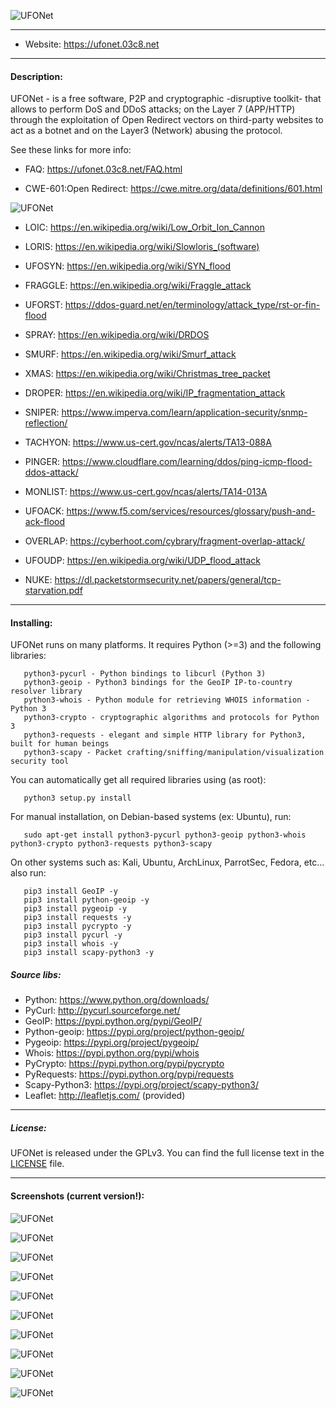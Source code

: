   ![UFONet](https://ufonet.03c8.net/ufonet/ufonet-multiverse-welcome_small.png "UFONet Welcome")

----------

 + Website:   https://ufonet.03c8.net

----------

#### Description:

  UFONet - is a free software, P2P and cryptographic -disruptive toolkit- that allows to perform DoS and DDoS attacks; 
on the Layer 7 (APP/HTTP) through the exploitation of Open Redirect vectors on third-party websites to act as a botnet 
and on the Layer3 (Network) abusing the protocol.

  See these links for more info:

   - FAQ:
     https://ufonet.03c8.net/FAQ.html

   - CWE-601:Open Redirect: 
     https://cwe.mitre.org/data/definitions/601.html

  ![UFONet](https://ufonet.03c8.net/ufonet/ufonet-schema.png "UFONet Schema")

   - LOIC: 
     https://en.wikipedia.org/wiki/Low_Orbit_Ion_Cannon

   - LORIS: 
     https://en.wikipedia.org/wiki/Slowloris_(software)

   - UFOSYN: 
     https://en.wikipedia.org/wiki/SYN_flood

   - FRAGGLE: 
     https://en.wikipedia.org/wiki/Fraggle_attack

   - UFORST: 
     https://ddos-guard.net/en/terminology/attack_type/rst-or-fin-flood

   - SPRAY: 
     https://en.wikipedia.org/wiki/DRDOS

   - SMURF: 
     https://en.wikipedia.org/wiki/Smurf_attack

   - XMAS: 
     https://en.wikipedia.org/wiki/Christmas_tree_packet

   - DROPER: 
     https://en.wikipedia.org/wiki/IP_fragmentation_attack

   - SNIPER: 
     https://www.imperva.com/learn/application-security/snmp-reflection/

   - TACHYON: 
     https://www.us-cert.gov/ncas/alerts/TA13-088A

   - PINGER: 
     https://www.cloudflare.com/learning/ddos/ping-icmp-flood-ddos-attack/

   - MONLIST: 
     https://www.us-cert.gov/ncas/alerts/TA14-013A

   - UFOACK: 
     https://www.f5.com/services/resources/glossary/push-and-ack-flood

   - OVERLAP: 
     https://cyberhoot.com/cybrary/fragment-overlap-attack/

   - UFOUDP: 
     https://en.wikipedia.org/wiki/UDP_flood_attack

   - NUKE: 
     https://dl.packetstormsecurity.net/papers/general/tcp-starvation.pdf

----------

#### Installing:

  UFONet runs on many platforms. It requires Python (>=3) and the following libraries:

       python3-pycurl - Python bindings to libcurl (Python 3)
       python3-geoip - Python3 bindings for the GeoIP IP-to-country resolver library
       python3-whois - Python module for retrieving WHOIS information - Python 3
       python3-crypto - cryptographic algorithms and protocols for Python 3
       python3-requests - elegant and simple HTTP library for Python3, built for human beings
       python3-scapy - Packet crafting/sniffing/manipulation/visualization security tool

  You can automatically get all required libraries using (as root):

       python3 setup.py install

  For manual installation, on Debian-based systems (ex: Ubuntu), run: 

       sudo apt-get install python3-pycurl python3-geoip python3-whois python3-crypto python3-requests python3-scapy

  On other systems such as: Kali, Ubuntu, ArchLinux, ParrotSec, Fedora, etc... also run:

       pip3 install GeoIP -y
       pip3 install python-geoip -y
       pip3 install pygeoip -y
       pip3 install requests -y
       pip3 install pycrypto -y
       pip3 install pycurl -y
       pip3 install whois -y
       pip3 install scapy-python3 -y

#####  Source libs:

   * Python: https://www.python.org/downloads/
   * PyCurl: http://pycurl.sourceforge.net/
   * GeoIP: https://pypi.python.org/pypi/GeoIP/
   * Python-geoip: https://pypi.org/project/python-geoip/
   * Pygeoip: https://pypi.org/project/pygeoip/
   * Whois: https://pypi.python.org/pypi/whois
   * PyCrypto: https://pypi.python.org/pypi/pycrypto
   * PyRequests: https://pypi.python.org/pypi/requests
   * Scapy-Python3: https://pypi.org/project/scapy-python3/
   * Leaflet: http://leafletjs.com/ (provided)

---------------

#####  License:

  UFONet is released under the GPLv3. You can find the full license text
in the [LICENSE](./docs/LICENSE) file.

----------

####  Screenshots (current version!):

  ![UFONet](https://ufonet.03c8.net/ufonet/ufonet-marauder-shell-1.png "UFONet Shell")

  ![UFONet](https://ufonet.03c8.net/ufonet/ufonet-marauder-shell-2.png "UFONet Shell Board")

  ![UFONet](https://ufonet.03c8.net/ufonet/ufonet-marauder-shell-3.png "UFONet GUI Shell")

  ![UFONet](https://ufonet.03c8.net/ufonet/ufonet-multiverse-main_small.png "UFONet GUI Main Panel")

  ![UFONet](https://ufonet.03c8.net/ufonet/ufonet-marauder-botnet.png "UFONet GUI Botnet")

  ![UFONet](https://ufonet.03c8.net/ufonet/ufonet-marauder-stats.png "UFONet GUI General Stats")

  ![UFONet](https://ufonet.03c8.net/ufonet/ufonet-multiverse-ranking_small.png "UFONet GUI Ranking")

  ![UFONet](https://ufonet.03c8.net/ufonet/ufonet-marauder-attack.png "UFONet GUI Attack")

  ![UFONet](https://ufonet.03c8.net/ufonet/ufonet-gui3_small.png "UFONet GeoMap /deploying/")

  ![UFONet](https://ufonet.03c8.net/ufonet/ufonet-gui4_small.png "UFONet GeoMap /attacking/")

